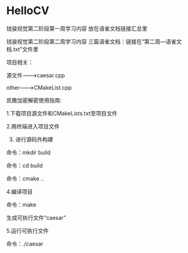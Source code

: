 # HelloCV
钱骏视觉第二阶段第一周学习内容
放在语雀文档链接汇总里





钱骏视觉第二阶段第二周学习内容
三篇语雀文档：链接在“第二周—语雀文档.txt”文件里

项目相关：

源文件--->caesar.cpp

other--->CMakeList.cpp



凯撒加密解密使用指南:

1.下载项目源文件和CMakeLists.txt至项目文件

2.用终端进入项目文件

3. 进行源码外构建

命令：mkdir build

命令：cd build

命令：cmake ..

4.编译项目

命令：make

生成可执行文件“caesar”

5.运行可执行文件

命令：./caesar
